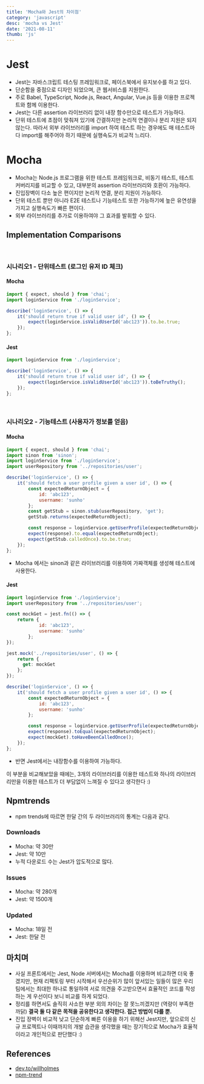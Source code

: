 ```yaml
---
title: 'Mocha와 Jest의 차이점'
category: 'javascript'
desc: 'mocha vs Jest'
date: '2021-08-11'
thumb: 'js'
---
```


# Jest
- Jest는 자바스크립트 테스팅 프레임워크로, 페이스북에서 유지보수를 하고 있다.
- 단순함을 중점으로 디자인 되었으며, 큰 웹서비스를 지원한다.
- 주로 Babel, TypeScript, Node.js, React, Angular, Vue.js 등을 이용한 프로젝트와 함께 이용한다.
- Jest는 다른 assertion 라이브러리 없이 내장 함수만으로 테스트가 가능하다.
- 단위 테스트에 초점이 맞춰져 있기에 간결하지만 논리적 연결이나 분리 지원은 되지않는다. 따라서 외부 라이브러리를 import 하여 테스트 하는 경우에도 매 테스트마다 import를 해주어야 하기 때문에 실행속도가 비교적 느리다.


# Mocha
- Mocha는 Node.js 프로그램을 위한 테스트 프레임워크로, 비동기 테스트, 테스트 커버리지를 비교할 수 있고, 대부분의 assertion 라이브러리와 호환이 가능하다.
- 진입장벽이 다소 높은 편이지만 논리적 연결, 분리 지원이 가능하다.
- 단위 테스트 뿐만 아니라 E2E 테스트나 기능테스트 또한 가능하기에 높은 유연성을 가지고 실행속도가 빠른 편이다.
- 외부 라이브러리를 추가로 이용하여야 그 효과를 발휘할 수 있다.

## Implementation Comparisons

  &nbsp;
### 시나리오1 - 단위테스트 (로그인 유저 ID 체크)

#### Mocha

``` javascript
import { expect, should } from 'chai';
import loginService from './loginService';

describe('loginService', () => {
    it('should return true if valid user id', () => {
        expect(loginService.isValidUserId('abc123')).to.be.true;
    });
};
```

#### Jest
``` javascript
import loginService from './loginService';

describe('loginService', () => {
    it('should return true if valid user id', () => {
        expect(loginService.isValidUserId('abc123')).toBeTruthy();
    });
};
```
  &nbsp;
### 시나리오2 - 기능테스트 (사용자가 정보를 얻음)

#### Mocha
``` javascript
import { expect, should } from 'chai';
import sinon from 'sinon';
import loginService from './loginService';
import userRepository from '../repositories/user';

describe('loginService', () => {
    it('should fetch a user profile given a user id', () => {
        const expectedReturnObject = {
            id: 'abc123',
            username: 'sunho'
        };
        const getStub = sinon.stub(userRepository, 'get');
        getStub.returns(expectedReturnObject);

        const response = loginService.getUserProfile(expectedReturnObject.id);
        expect(response).to.equal(expectedReturnObject);
        expect(getStub.calledOnce).to.be.true;
    });
};
```
- Mocha 에서는 sinon과 같은 라이브러리를 이용하여 가짜객체를 생성해 테스트에 사용한다.

#### Jest
```` javascript
import loginService from './loginService';
import userRepository from '../repositories/user';

const mockGet = jest.fn(() => {
    return {
            id: 'abc123',
            username: 'sunho'
        };
});

jest.mock('../repositories/user', () => {
    return {
      get: mockGet
    };
});

describe('loginService', () => {
    it('should fetch a user profile given a user id', () => {
        const expectedReturnObject = {
            id: 'abc123',
            username: 'sunho'
        };

        const response = loginService.getUserProfile(expectedReturnObject.id);
        expect(response).toEqual(expectedReturnObject);
        expect(mockGet).toHaveBeenCalledOnce();
    });
};
````
- 반면 Jest에서는 내장함수를 이용하여 가능하다.

이 부분을 비교해보았을 때에는, 3개의 라이브러리를 이용한 테스트와 하나의 라이브러리만을 이용한 테스트가 더 부담없이 느껴질 수 있다고 생각한다 :)

## Npmtrends
- npm trends에 따르면 한달 간의 두 라이브러리의 통계는 다음과 같다.
### Downloads
- Mocha: 약 30만
- Jest: 약 10만
- 누적 다운로드 수는 Jest가 압도적으로 많다.

### Issues
- Mocha: 약 280개
- Jest: 약 1500개

### Updated
- Mocha: 18일 전
- Jest: 한달 전

## 마치며
- 사실 프론트에서는 Jest, Node 서버에서는 Mocha를 이용하며 비교하면 더욱 좋겠지만, 현재 리팩토링 부터 시작해서 우선순위가 많이 앞서있는 일들이 많은 우리 팀에서는 최대한 하나로 통일하여 서로 의견을 주고받으면서 효율적인 코드를 작성하는 게 우선이다 보니 비교를 하게 되었다.
- 정리를 하면서도 솔직히 사소한 부분 외의 차이는 잘 못느끼겠지만 (역량이 부족한 까닭) **결국 둘 다 같은 목적을 공유한다고 생각한다. 접근 방법이 다를 뿐.**
- 진입 장벽이 비교적 낮고 단순하게 빠른 이용을 하기 위해선 Jest지만, 앞으로의 신규 프로젝트나 이때까지의 개발 습관을 생각했을 때는 장기적으로 Mocha가 효율적이라고 개인적으로 판단했다 :)

## References
- [dev.to/willholmes]
- [npm-trend]

[dev.to/willholmes]: https://dev.to/willholmes/why-i-think-jest-is-better-than-mocha-chai-78l

[npm-trend]: https://www.npmtrends.com/jest-vs-mocha